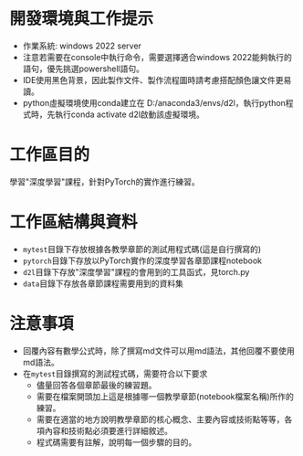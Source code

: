 # 開發環境與工作提示
  - 作業系統: windows 2022 server
  - 注意若需要在console中執行命令，需要選擇適合windows 2022能夠執行的語句，優先挑選powershell語句。
  - IDE使用黑色背景，因此製作文件、製作流程圖時請考慮搭配顏色讓文件更易讀。
  - python虛擬環境使用conda建立在 D:/anaconda3/envs/d2l，執行python程式時，先執行conda activate d2l啟動該虛擬環境。
  
# 工作區目的
  學習"深度學習"課程，針對PyTorch的實作進行練習。

# 工作區結構與資料
  - `mytest`目錄下存放根據各教學章節的測試用程式碼(這是自行撰寫的)
  - `pytorch`目錄下存放以PyTorch實作的深度學習各章節課程notebook
  - `d2l`目錄下存放"深度學習"課程的會用到的工具函式，見torch.py
  - `data`目錄下存放各章節課程需要用到的資料集

# 注意事項
  - 回覆內容有數學公式時，除了撰寫md文件可以用md語法，其他回覆不要使用md語法。
  - 在`mytest`目錄撰寫的測試程式碼，需要符合以下要求
    - 儘量回答各個章節最後的練習題。
    - 需要在檔案開頭加上這是根據哪一個教學章節(notebook檔案名稱)所作的練習。
    - 需要在適當的地方說明教學章節的核心概念、主要內容或技術點等等，各項內容和技術點必須要進行詳細敘述。
    - 程式碼需要有註解，說明每一個步驟的目的。
